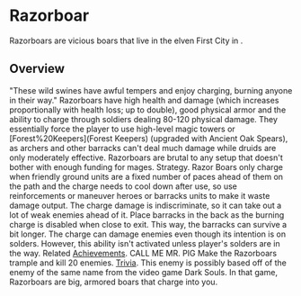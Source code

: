 # Razorboar

Razorboars are vicious boars that live in the elven First City in .
## Overview

"These wild swines have awful tempers and enjoy charging, burning anyone in their way."
Razorboars have high health and damage (which increases proportionally with health loss; up to double), good physical armor and the ability to charge through soldiers dealing 80-120 physical damage. They essentially force the player to use high-level magic towers or [Forest%20Keepers](Forest Keepers) (upgraded with Ancient Oak Spears), as archers and other barracks can't deal much damage while druids are only moderately effective. Razorboars are brutal to any setup that doesn't bother with enough funding for mages.
Strategy.
Razor Boars only charge when friendly ground units are a fixed number of paces ahead of them on the path and the charge needs to cool down after use, so use reinforcements or maneuver heroes or barracks units to make it waste damage output. The charge damage is indiscriminate, so it can take out a lot of weak enemies ahead of it.
Place barracks in the back as the burning charge is disabled when close to exit. This way, the barracks can survive a bit longer.
The charge can damage enemies even though its intention is on solders. However, this ability isn't activated unless player's solders are in the way. 
Related [Achievements](Achievements).
 CALL ME MR. PIG Make the Razorboars trample and kill 20 enemies.
[Trivia](Trivia).
This enemy is possibly based off of the enemy of the same name from the video game Dark Souls. In that game, Razorboars are big, armored boars that charge into you.